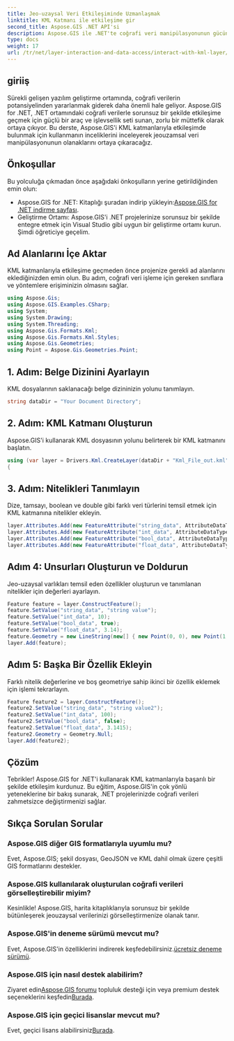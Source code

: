 ```yaml
---
title: Jeo-uzaysal Veri Etkileşiminde Uzmanlaşmak
linktitle: KML Katmanı ile etkileşime gir
second_title: Aspose.GIS .NET API'si
description: Aspose.GIS ile .NET'te coğrafi veri manipülasyonunun gücünü keşfedin. KML katmanlarıyla etkileşime geçmek için adım adım kılavuz. Şimdi ücretsiz deneme sürümünü indirin!
type: docs
weight: 17
url: /tr/net/layer-interaction-and-data-access/interact-with-kml-layer/
---
```

## giriiş
Sürekli gelişen yazılım geliştirme ortamında, coğrafi verilerin potansiyelinden yararlanmak giderek daha önemli hale geliyor. Aspose.GIS for .NET, .NET ortamındaki coğrafi verilerle sorunsuz bir şekilde etkileşime geçmek için güçlü bir araç ve işlevsellik seti sunan, zorlu bir müttefik olarak ortaya çıkıyor. Bu derste, Aspose.GIS'i KML katmanlarıyla etkileşimde bulunmak için kullanmanın inceliklerini inceleyerek jeouzamsal veri manipülasyonunun olanaklarını ortaya çıkaracağız.
## Önkoşullar
Bu yolculuğa çıkmadan önce aşağıdaki önkoşulların yerine getirildiğinden emin olun:
-  Aspose.GIS for .NET: Kitaplığı şuradan indirip yükleyin:[Aspose.GIS for .NET indirme sayfası](https://releases.aspose.com/gis/net/).
- Geliştirme Ortamı: Aspose.GIS'i .NET projelerinize sorunsuz bir şekilde entegre etmek için Visual Studio gibi uygun bir geliştirme ortamı kurun.
Şimdi öğreticiye geçelim.
## Ad Alanlarını İçe Aktar
KML katmanlarıyla etkileşime geçmeden önce projenize gerekli ad alanlarını eklediğinizden emin olun. Bu adım, coğrafi veri işleme için gereken sınıflara ve yöntemlere erişiminizin olmasını sağlar.
```csharp
using Aspose.Gis;
using Aspose.GIS.Examples.CSharp;
using System;
using System.Drawing;
using System.Threading;
using Aspose.Gis.Formats.Kml;
using Aspose.Gis.Formats.Kml.Styles;
using Aspose.Gis.Geometries;
using Point = Aspose.Gis.Geometries.Point;
```
## 1. Adım: Belge Dizinini Ayarlayın
KML dosyalarının saklanacağı belge dizininizin yolunu tanımlayın.
```csharp
string dataDir = "Your Document Directory";
```
## 2. Adım: KML Katmanı Oluşturun
Aspose.GIS'i kullanarak KML dosyasının yolunu belirterek bir KML katmanını başlatın.
```csharp
using (var layer = Drivers.Kml.CreateLayer(dataDir + "Kml_File_out.kml"))
{
```
## 3. Adım: Nitelikleri Tanımlayın
Dize, tamsayı, boolean ve double gibi farklı veri türlerini temsil etmek için KML katmanına nitelikler ekleyin.
```csharp
layer.Attributes.Add(new FeatureAttribute("string_data", AttributeDataType.String));
layer.Attributes.Add(new FeatureAttribute("int_data", AttributeDataType.Integer));
layer.Attributes.Add(new FeatureAttribute("bool_data", AttributeDataType.Boolean));
layer.Attributes.Add(new FeatureAttribute("float_data", AttributeDataType.Double));
```
## Adım 4: Unsurları Oluşturun ve Doldurun
Jeo-uzaysal varlıkları temsil eden özellikler oluşturun ve tanımlanan nitelikler için değerleri ayarlayın.
```csharp
Feature feature = layer.ConstructFeature();
feature.SetValue("string_data", "string value");
feature.SetValue("int_data", 10);
feature.SetValue("bool_data", true);
feature.SetValue("float_data", 3.14);
feature.Geometry = new LineString(new[] { new Point(0, 0), new Point(1, 1) });
layer.Add(feature);
```
## Adım 5: Başka Bir Özellik Ekleyin
Farklı nitelik değerlerine ve boş geometriye sahip ikinci bir özellik eklemek için işlemi tekrarlayın.
```csharp
Feature feature2 = layer.ConstructFeature();
feature2.SetValue("string_data", "string value2");
feature2.SetValue("int_data", 100);
feature2.SetValue("bool_data", false);
feature2.SetValue("float_data", 3.1415);
feature2.Geometry = Geometry.Null;
layer.Add(feature2);
```
## Çözüm
Tebrikler! Aspose.GIS for .NET'i kullanarak KML katmanlarıyla başarılı bir şekilde etkileşim kurdunuz. Bu eğitim, Aspose.GIS'in çok yönlü yeteneklerine bir bakış sunarak, .NET projelerinizde coğrafi verileri zahmetsizce değiştirmenizi sağlar.
## Sıkça Sorulan Sorular
### Aspose.GIS diğer GIS formatlarıyla uyumlu mu?
Evet, Aspose.GIS; şekil dosyası, GeoJSON ve KML dahil olmak üzere çeşitli GIS formatlarını destekler.
### Aspose.GIS kullanılarak oluşturulan coğrafi verileri görselleştirebilir miyim?
Kesinlikle! Aspose.GIS, harita kitaplıklarıyla sorunsuz bir şekilde bütünleşerek jeouzaysal verilerinizi görselleştirmenize olanak tanır.
### Aspose.GIS'in deneme sürümü mevcut mu?
 Evet, Aspose.GIS'in özelliklerini indirerek keşfedebilirsiniz.[ücretsiz deneme sürümü](https://releases.aspose.com/).
### Aspose.GIS için nasıl destek alabilirim?
 Ziyaret edin[Aspose.GIS forumu](https://forum.aspose.com/c/gis/33) topluluk desteği için veya premium destek seçeneklerini keşfedin[Burada](https://purchase.aspose.com/buy).
### Aspose.GIS için geçici lisanslar mevcut mu?
 Evet, geçici lisans alabilirsiniz[Burada](https://purchase.aspose.com/temporary-license/).